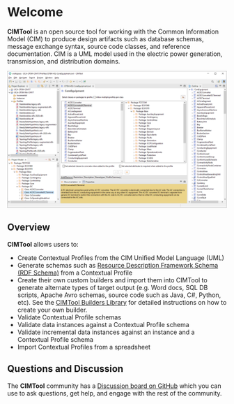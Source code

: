 # Welcome
**CIMTool** is an open source tool for working with the Common Information Model (CIM) to produce design artifacts such as database schemas, message exchange syntax, source code classes, and reference documentation. CIM is a UML model used in the electric power generation, transmission, and distribution domains.

![CIMToolScreenshot.png](./images/CIMToolScreenshot.png "CIMTool")

## Overview
**CIMTool** allows users to:

  * Create Contextual Profiles from the CIM Unified Model Language (UML)
  * Generate schemas such as [Resource Description Framework Schema (RDF Schema)](https://www.w3.org/2001/sw/wiki/RDF) from a Contextual Profile
  * Create their own custom builders and import them into CIMTool to generate alternate types of target output (e.g. Word docs, SQL DB scripts, Apache Avro schemas, source code such as Java, C#, Python, etc).  See the [CIMTool Builders Library](https://cimtool-builders.ucaiug.io/) for detailed instructions on how to create your own builder.
  * Validate Contextual Profile schemas
  * Validate data instances against a Contextual Profile schema
  * Validate incremental data instances against an instance and a Contextual Profile schema
  * Import Contextual Profiles from a spreadsheet

## Questions and Discussion
The **CIMTool** community has a [Discussion board on GitHub](https://github.com/CIMug-org/CIMTool/discussions) which you can use to ask questions, get help, and engage with the rest of the community.
